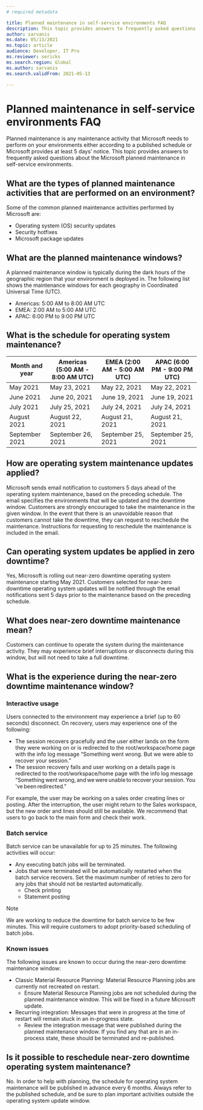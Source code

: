 ```yaml
---
# required metadata

title: Planned maintenance in self-service environments FAQ
description: This topic provides answers to frequently asked questions about the Microsoft planned maintenance in self-service environments.
author: sarvanis
ms.date: 05/13/2021
ms.topic: article
audience: Developer, IT Pro
ms.reviewer: sericks
ms.search.region: Global
ms.author: sarvanis
ms.search.validFrom: 2021-05-13

---
```


# Planned maintenance in self-service environments FAQ
Planned maintenance is any maintenance activity that Microsoft needs to perform on your environments either according to a published schedule or Microsoft provides at least 5 days’ notice. This topic provides answers to frequently asked questions about the Microsoft planned maintenance in self-service environments.

## What are the types of planned maintenance activities that are performed on an environment?
Some of the common planned maintenance activities performed by Microsoft are:

- Operating system (OS) security updates
- Security hotfixes
- Microsoft package updates

## What are the planned maintenance windows?
A planned maintenance window is typically during the dark hours of the geographic region that your environment is deployed in. The following list shows the maintenance windows for each geography in Coordinated Universal Time (UTC).

- Americas: 5:00 AM to 8:00 AM UTC
- EMEA: 2:00 AM to 5:00 AM UTC
- APAC: 6:00 PM to 9:00 PM UTC

## What is the schedule for operating system maintenance?
Month and year | Americas (5:00 AM - 8:00 AM UTC) | EMEA (2:00 AM - 5:00 AM UTC) | APAC (6:00 PM - 9:00 PM UTC)
---------- | -------------------------- | ---------------------- | ----------------------
May 2021 | May 23, 2021 | May 22, 2021 | May 22, 2021
June 2021 | June 20, 2021 | June 19, 2021 | June 19, 2021
July 2021 | July 25, 2021 | July 24, 2021 | July 24, 2021
August 2021 | August 22, 2021 | August 21, 2021 | August 21, 2021
September 2021 | September 26, 2021 | September 25, 2021 | September 25, 2021

## How are operating system maintenance updates applied?
Microsoft sends email notification to customers 5 days ahead of the operating system maintenance, based on the preceding schedule. The email specifies the environments that will be updated and the downtime window. Customers are strongly encouraged to take the maintenance in the given window. In the event that there is an unavoidable reason that customers cannot take the downtime, they can request to reschedule the maintenance. Instructions for requesting to reschedule the maintenance is included in the email.

## Can operating system updates be applied in zero downtime?
Yes, Microsoft is rolling out near-zero downtime operating system maintenance starting May 2021. Customers selected for near-zero downtime operating system updates will be notified through the email notifications sent 5 days prior to the maintenance based on the preceding schedule.

## What does near-zero downtime maintenance mean?
Customers can continue to operate the system during the maintenance activity. They may experience brief interruptions or disconnects during this window, but will not need to take a full downtime.

## What is the experience during the near-zero downtime maintenance window?
### Interactive usage
Users connected to the environment may experience a brief (up to 60 seconds) disconnect. On recovery, users may experience one of the following:
- The session recovers gracefully and the user either lands on the form they were working on or is redirected to the root/workspace/home page with the info log message “Something went wrong. But we were able to recover your session.”
- The session recovery fails and user working on a details page is redirected to the root/workspace/home page with the info log message “Something went wrong, and we were unable to recover your session. You've been redirected.”

For example, the user may be working on a sales order creating lines or posting. After the interruption, the user might return to the Sales workspace, but the new order and lines should still be available. We recommend that users to go back to the main form and check their work. 

### Batch service
Batch service can be unavailable for up to 25 minutes. The following activities will occur: 
- Any executing batch jobs will be terminated.
- Jobs that were terminated will be automatically restarted when the batch service recovers. Set the maximum number of retries to zero for any jobs that should not be restarted automatically.
  - Check printing 
  - Statement posting

> [!NOTE] 
> We are working to reduce the downtime for batch service to be few minutes. This will require customers to adopt priority-based scheduling of batch jobs.

### Known issues
The following issues are known to occur during the near-zero downtime maintenance window:
- Classic Material Resource Planning: Material Resource Planning jobs are currently not recreated on restart.
  - Ensure Material Resource Planning jobs are not scheduled during the planned maintenance window. This will be fixed in a future Microsoft update.
- Recurring integration: Messages that were in progress at the time of restart will remain stuck in an in-progress state.
  - Review the integration message that were published during the planned maintenance window. If you find any that are in an in-process state, these should be terminated and re-published.

## Is it possible to reschedule near-zero downtime operating system maintenance?
No. In order to help with planning, the schedule for operating system maintenance will be published in advance every 6 months. Always refer to the published schedule, and be sure to plan important activities outside the operating system update window.
